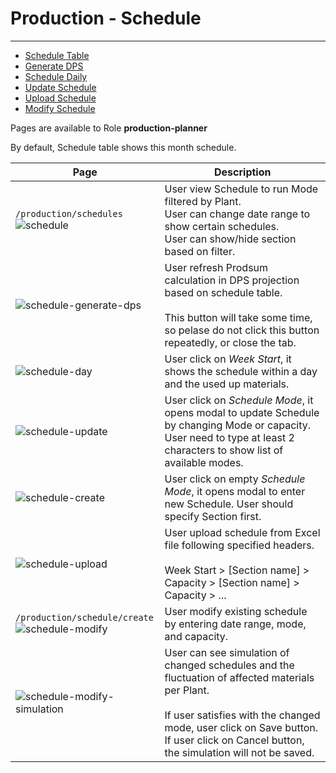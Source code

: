 # Production - Schedule

---

- [Schedule Table](#schedule-table)
- [Generate DPS](#schedule-generate)
- [Schedule Daily](#schedule-day-modal)
- [Update Schedule](#schedule-update)
- [Upload Schedule](#schedule-upload-modal)
- [Modify Schedule](#schedule-register)

Pages are available to Role **production-planner**

By default, Schedule table shows this month schedule.

| Page                                                                                                                                                   | Description                                                                                                                                                                                                                                        |
| ------------------------------------------------------------------------------------------------------------------------------------------------------ | -------------------------------------------------------------------------------------------------------------------------------------------------------------------------------------------------------------------------------------------------- |
| <a name="schedule-table"></a>`/production/schedules`<br />![schedule](/images/docs/ProductionPlan/schedule.png 'Schedule')                             | User view Schedule to run Mode filtered by Plant.<br />User can change date range to show certain schedules.<br />User can show/hide section based on filter.                                                                                      |
| <a name="schedule-generate"></a>![schedule-generate-dps](/images/docs/ProductionPlan/schedule-generate-dps.png 'Schedule Generate')                    | User refresh Prodsum calculation in DPS projection based on schedule table. <br/><br/>This button will take some time, so pelase do not click this button repeatedly, or close the tab.                                                            |
| <a name="schedule-day-modal"></a>![schedule-day](/images/docs/ProductionPlan/schedule-day.png 'Schedule Day')                                          | User click on _Week Start_, it shows the schedule within a day and the used up materials.                                                                                                                                                          |
| <a name="schedule-update"></a>![schedule-update](/images/docs/ProductionPlan/schedule-update.png 'Schedule Update')                                    | User click on _Schedule Mode_, it opens modal to update Schedule by changing Mode or capacity. User need to type at least 2 characters to show list of available modes.                                                                            |
| ![schedule-create](/images/docs/ProductionPlan/schedule-create.png 'Schedule Create')                                                                  | User click on empty *Schedule Mode*, it opens modal to enter new Schedule. User should specify Section first.                                                                                                                                      |
| <a name="schedule-upload-modal"></a>![schedule-upload](/images/docs/ProductionPlan/schedule-upload.png 'Schedule Upload')                              | User upload schedule from Excel file following specified headers.<br /><br />Week Start > [Section name] > Capacity > [Section name] > Capacity > ...                                                                                              |
| `/production/schedule/create`<br />![schedule-modify](/images/docs/ProductionPlan/schedule-modify.png 'Schedule Modify')                               | User modify existing schedule by entering date range, mode, and capacity.                                                                                                                                                                          |
| <a name="schedule-register"></a>![schedule-modify-simulation](/images/docs/ProductionPlan/schedule-modify-simulation.png 'Schedule Modify Simulation') | User can see simulation of changed schedules and the fluctuation of affected materials per Plant.<br /><br />If user satisfies with the changed mode, user click on Save button. If user click on Cancel button, the simulation will not be saved. |
